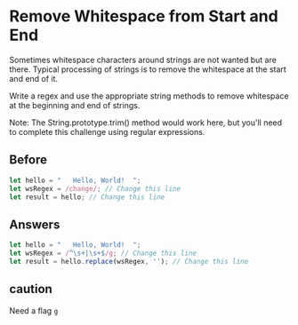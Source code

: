 # Remove Whitespace from Start and End
Sometimes whitespace characters around strings are not wanted but are there. 
Typical processing of strings is to remove the whitespace at the start and end of it.

Write a regex and use the appropriate string methods to remove whitespace at the beginning and end of strings.

Note: The String.prototype.trim() method would work here, but you'll need to complete this challenge using regular expressions.

## Before
```javascript
let hello = "   Hello, World!  ";
let wsRegex = /change/; // Change this line
let result = hello; // Change this line
```
## Answers
```javascript
let hello = "   Hello, World!  ";
let wsRegex = /^\s+|\s+$/g; // Change this line
let result = hello.replace(wsRegex, ''); // Change this line
```
## caution
Need a flag `g`
